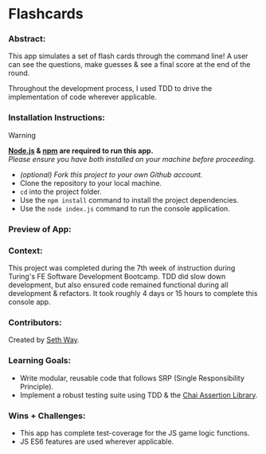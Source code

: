 # Flashcards

### Abstract:

[//]: <> (Briefly describe what you built and its features. What problem is the app solving? How does this application solve that problem?)

This app simulates a set of flash cards through the command line! A user can see the questions, make guesses & see a final score at the end of the round.

Throughout the development process, I used TDD to drive the implementation of code wherever applicable.

### Installation Instructions:

[//]: <> (What steps does a person have to take to get your app cloned down and running?)

> [!WARNING]
> **[Node.js](https://nodejs.org/en) & [npm](https://www.npmjs.com/) are required to run this app.**<br>
> _Please ensure you have both installed on your machine before proceeding._

- _(optional) Fork this project to your own Github account._
- Clone the repository to your local machine.
- `cd` into the project folder.
- Use the `npm install` command to install the project dependencies.
- Use the `node index.js` command to run the console application.

### Preview of App:

[//]: <> (Provide ONE gif or screenshot of your application - choose the "coolest" piece of functionality to show off.)

### Context:

[//]: <> (Give some context for the project here. How long did you have to work on it? How far into the Turing program are you?)

This project was completed during the 7th week of instruction during Turing's FE Software Development Bootcamp. TDD did slow down development, but also ensured code remained functional during all development & refactors. It took roughly 4 days or 15 hours to complete this console app.

### Contributors:

[//]: <> (Who worked on this application? Link to their GitHubs.)
Created by [Seth Way](https://github.com/seth-way).

### Learning Goals:

[//]: <> (What were the learning goals of this project? What tech did you work with?)

- Write modular, reusable code that follows SRP (Single Responsibility Principle).
- Implement a robust testing suite using TDD & the [Chai Assertion Library](https://www.chaijs.com/).

### Wins + Challenges:

[//]: <> (What are 2-3 wins you have from this project? What were some challenges you faced - and how did you get over them?)

- This app has complete test-coverage for the JS game logic functions.
- JS ES6 features are used wherever applicable.
